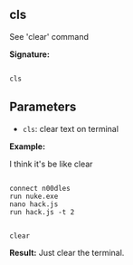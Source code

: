 ## cls
See 'clear' command
  
**Signature:**

  
```typescript

cls

```

  

## Parameters

  
- `cls`: clear text on terminal


**Example:**

  I think it's be like clear
```Terminal

connect n00dles
run nuke.exe
nano hack.js
run hack.js -t 2

```

  
```typescript

clear

```

  
**Result:**
Just clear the terminal.

```terminal
  


```



